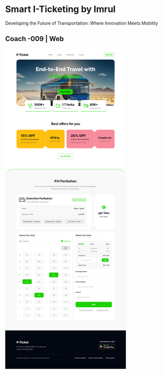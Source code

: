 # Smart I-Ticketing by Imrul

Developing the Future of Transportation: Where Innovation Meets Mobility

## Coach -009 | Web

<img src="./Landing Page Design.jpg" />
